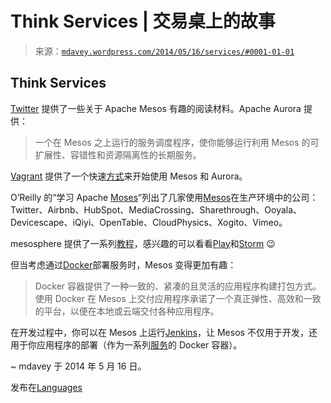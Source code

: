 <!--yml

类别：未分类

日期：2024-05-18 05:50:06

-->

# Think Services | 交易桌上的故事

> 来源：[`mdavey.wordpress.com/2014/05/16/services/#0001-01-01`](https://mdavey.wordpress.com/2014/05/16/services/#0001-01-01)

## Think Services

[Twitter](https://blog.twitter.com/2012/incubating-apache-mesos) 提供了一些关于 Apache Mesos 有趣的阅读材料。Apache Aurora 提供：

> 一个在 Mesos 之上运行的服务调度程序，使你能够运行利用 Mesos 的可扩展性、容错性和资源隔离性的长期服务。

[Vagrant](http://tepid.org/tech/01-aurora-mesos-cluster/) 提供了一个快速[方式](https://www.exoscale.ch/syslog/2014/03/01/discovering-mesos/)来开始使用 Mesos 和 Aurora。

O’Reilly 的“学习 Apache [Moses](http://gigaom.com/2013/07/29/airbnb-is-engineering-itself-into-a-data-driven-company/)”列出了几家使用[Mesos](http://nerds.airbnb.com/distributed-computing-at-airbnb/)在生产环境中的公司：Twitter、Airbnb、HubSpot、MediaCrossing、Sharethrough、Ooyala、Devicescape、iQiyi、OpenTable、CloudPhysics、Xogito、Vimeo。

mesosphere 提供了一系列[教程](http://mesosphere.io/learn/#tutorials)，感兴趣的可以看看[Play](http://typesafe.com/blog/play-framework-grid-deployment-with-mesos)和[Storm](http://mesosphere.io/learn/run-storm-on-mesos/) 😉

但当考虑通过[Docker](http://mesosphere.io/2013/09/26/docker-on-mesos/)部署服务时，Mesos 变得更加有趣：

> Docker 容器提供了一种一致的、紧凑的且灵活的应用程序构建打包方式。使用 Docker 在 Mesos 上交付应用程序承诺了一个真正弹性、高效和一致的平台，以便在本地或云端交付各种应用程序。

在开发过程中，你可以在 Mesos 上运行[Jenkins](http://developer-blog.cloudbees.com/2014/04/apache-mesos-and-jenkins-elastic-build.html)，让 Mesos 不仅用于开发，还用于你应用程序的部署（作为一系列[服务](http://en.wikipedia.org/wiki/Service-oriented_architecture)的 Docker 容器）。

~ mdavey 于 2014 年 5 月 16 日。

发布在[Languages](https://mdavey.wordpress.com/category/languages/)
